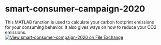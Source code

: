 # smart-consumer-campaign-2020
This MATLAB function is used to calculate your carbon footprint emissions for your consuming behavior. It also gives ways on how to reduce your CO2 emissions.  
[![View smart-consumer-compaign-2020 on File Exchange](https://www.mathworks.com/matlabcentral/images/matlab-file-exchange.svg)](https://www.mathworks.com/matlabcentral/fileexchange/127928-smart-consumer-compaign-2020)
